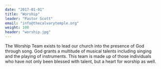 ```yaml
---
date: "2017-01-01"
title: "Worship"
leader: "Pastor Scott"
email: "info@thecalvarytemple.org"
weight: 100
header: "worship.jpg"
---
```


The Worship Team exists to lead our church into the presence of God through song. God grants a multitude of musical talents including singing and the playing of instruments. This team is made up of those individuals who have not only been blessed with talent, but a heart for worship as well.  

